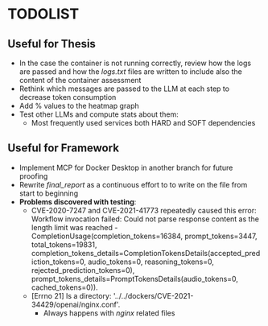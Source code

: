 # TODOLIST

## Useful for Thesis
- In the case the container is not running correctly, review how the logs are passed and how the _logs.txt_ files are written to include also the content of the container assessment 
- Rethink which messages are passed to the LLM at each step to decrease token consumption
- Add % values to the heatmap graph
- Test other LLMs and compute stats about them:
    - Most frequently used services both HARD and SOFT dependencies


## Useful for Framework
- Implement MCP for Docker Desktop in another branch for future proofing
- Rewrite _final\_report_ as a continuous effort to to write on the file from start to beginning
- **Problems discovered with testing**:
    - CVE-2020-7247 and CVE-2021-41773 repeatedly caused this error: Workflow invocation failed: Could not parse response content as the length limit was reached - CompletionUsage(completion_tokens=16384, prompt_tokens=3447, total_tokens=19831, completion_tokens_details=CompletionTokensDetails(accepted_prediction_tokens=0, audio_tokens=0, reasoning_tokens=0, rejected_prediction_tokens=0), prompt_tokens_details=PromptTokensDetails(audio_tokens=0, cached_tokens=0)).
    - [Errno 21] Is a directory: '../../dockers/CVE-2021-34429/openai/nginx.conf'.
        - Always happens with _nginx_ related files